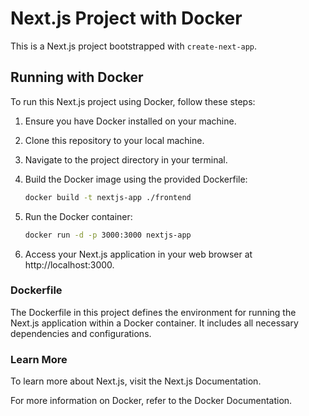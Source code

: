 # Next.js Project with Docker

This is a Next.js project bootstrapped with `create-next-app`.

## Running with Docker

To run this Next.js project using Docker, follow these steps:

1. Ensure you have Docker installed on your machine.

2. Clone this repository to your local machine.

3. Navigate to the project directory in your terminal.

4. Build the Docker image using the provided Dockerfile:

   ```bash
   docker build -t nextjs-app ./frontend

5. Run the Docker container:

    ```bash
    docker run -d -p 3000:3000 nextjs-app

6. Access your Next.js application in your web browser at http://localhost:3000.

### Dockerfile
The Dockerfile in this project defines the environment for running the Next.js application within a Docker container. It includes all necessary dependencies and configurations.

### Learn More
To learn more about Next.js, visit the Next.js Documentation.

For more information on Docker, refer to the Docker Documentation.
